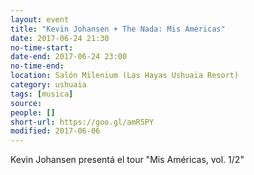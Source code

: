 ```yaml
---
layout: event 
title: "Kevin Johansen + The Nada: Mis Américas"
date: 2017-06-24 21:30
no-time-start: 
date-end: 2017-06-24 23:00
no-time-end: 
location: Salón Milenium (Las Hayas Ushuaia Resort)
category: ushuaia
tags: [musica]
source: 
people: []
short-url: https://goo.gl/amR5PY
modified: 2017-06-06
---
```


Kevin Johansen presentá el tour "Mis Américas, vol. 1/2"